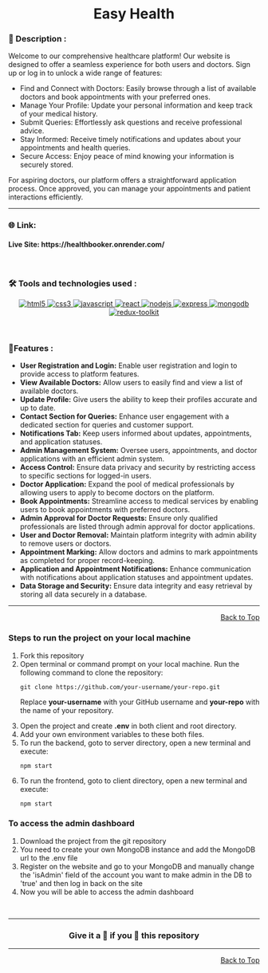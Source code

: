 <div id="top">
<h1 align="center">Easy Health</h1>

<h3>📝 Description :</h3> 
Welcome to our comprehensive healthcare platform! Our website is designed to offer a seamless experience for both users and doctors. Sign up or log in to unlock a wide range of features:

<ul>
  <li> 
    Find and Connect with Doctors: Easily browse through a list of available doctors and book appointments with your preferred ones.
  </li>
  <li> 
    Manage Your Profile: Update your personal information and keep track of your medical history.
  </li>
  <li> 
    Submit Queries: Effortlessly ask questions and receive professional advice.
  </li>
  <li> 
    Stay Informed: Receive timely notifications and updates about your appointments and health queries.
  </li>
  <li> 
    Secure Access: Enjoy peace of mind knowing your information is securely stored.
  </li>
</ul>
For aspiring doctors, our platform offers a straightforward application process. Once approved, you can manage your appointments and patient interactions efficiently.
<br/>

---

### 🌐 Link:

<h4> Live Site: https://healthbooker.onrender.com/ </h4>

<br>

### 🛠️ Tools and technologies used :

<div align=center>

<a href="https://www.w3.org/html/" target="_blank" rel="noreferrer"> <img src="https://img.shields.io/badge/HTML5-E34F26?style=for-the-badge&logo=html5&logoColor=white" alt="html5"/> </a>
<a href="https://www.w3schools.com/css/" target="_blank" rel="noreferrer"> <img src="https://img.shields.io/badge/CSS3-1572B6?style=for-the-badge&logo=css3&logoColor=white" alt="css3" /> </a>
<a href="https://developer.mozilla.org/en-US/docs/Web/JavaScript" target="_blank" rel="noreferrer"> <img src="https://img.shields.io/badge/JavaScript-F7DF1E?style=for-the-badge&logo=javascript&logoColor=black" alt="javascript"/> </a>
<a href="https://reactjs.org/" target="_blank" rel="noreferrer"> <img src="https://img.shields.io/badge/React-20232A?style=for-the-badge&logo=react&logoColor=white&color=148dff" alt="react" /> </a>
<a href="https://nodejs.org" target="_blank" rel="noreferrer"> <img src="https://img.shields.io/badge/Node.js-8A2BE2?style=for-the-badge&logo=Node.js&color=b3ffb0" alt="nodejs" /> </a>
<a href="https://expressjs.com" target="_blank" rel="noreferrer"> <img src="https://img.shields.io/badge/Express.js-404D59?style=for-the-badge&color=008712" alt="express"/> </a>
<a href="https://www.mongodb.com/" target="_blank" rel="noreferrer"> <img src="https://img.shields.io/badge/MongoDB-4EA94B?style=for-the-badge&logo=mongodb&logoColor=white" alt="mongodb" /> </a>
<a href="https://redux-toolkit.js.org/" target="_blank" rel="noreferrer"> <img src="https://img.shields.io/badge/Redux-593D88?style=for-the-badge&logo=redux&logoColor=white" alt="redux-toolkit" /> </a>

</div>

<br>

### 📃Features :

<ul>
  <li><strong>User Registration and Login:</strong> Enable user registration and login to provide access to platform features.</li>
  <li><strong>View Available Doctors:</strong> Allow users to easily find and view a list of available doctors.</li>
  <li><strong>Update Profile:</strong> Give users the ability to keep their profiles accurate and up to date.</li>
  <li><strong>Contact Section for Queries:</strong> Enhance user engagement with a dedicated section for queries and customer support.</li>
  <li><strong>Notifications Tab:</strong> Keep users informed about updates, appointments, and application statuses.</li>
  <li><strong>Admin Management System:</strong> Oversee users, appointments, and doctor applications with an efficient admin system.</li>
  <li><strong>Access Control:</strong> Ensure data privacy and security by restricting access to specific sections for logged-in users.</li>
  <li><strong>Doctor Application:</strong> Expand the pool of medical professionals by allowing users to apply to become doctors on the platform.</li>
  <li><strong>Book Appointments:</strong> Streamline access to medical services by enabling users to book appointments with preferred doctors.</li>
  <li><strong>Admin Approval for Doctor Requests:</strong> Ensure only qualified professionals are listed through admin approval for doctor applications.</li>
  <li><strong>User and Doctor Removal:</strong> Maintain platform integrity with admin ability to remove users or doctors.</li>
  <li><strong>Appointment Marking:</strong> Allow doctors and admins to mark appointments as completed for proper record-keeping.</li>
  <li><strong>Application and Appointment Notifications:</strong> Enhance communication with notifications about application statuses and appointment updates.</li>
  <li><strong>Data Storage and Security:</strong> Ensure data integrity and easy retrieval by storing all data securely in a database.</li>
</ul>

<hr/>

<p align="right"><a href="#top">Back to Top</a></p>

### Steps to run the project on your local machine

<ol>
<li>Fork this repository</li>
<li>Open terminal or command prompt on your local machine. Run the following command to clone the repository:</li>

```
git clone https://github.com/your-username/your-repo.git
```

Replace **your-username** with your GitHub username and **your-repo** with the name of your repository.

<li>Open the project and create <strong>.env</strong> in both client and root directory.</li>

<li>Add your own environment variables to these both files.</li>

<li>To run the backend, goto to server directory, open a new terminal and execute:</li>

```
npm start
```

<li>To run the frontend, goto to client directory, open a new terminal and execute: </li>

```
npm start
```

</ol>

### To access the admin dashboard

<ol>
<li>Download the project from the git repository</li>
<li>You need to create your own MongoDB instance and add the MongoDB url to the .env file</li>
<li>Register on the website and go to your MongoDB and manually change the 'isAdmin' field of the account you want to make admin in the DB to 'true' and then log in back on the site</li>
<li>Now you will be able to access the admin dashboard</li>
</ol>

<br />

---

<h3 align="center"> Give it a 🌟 if you 🧡 this repository </h3>

---

<p align="right"><a href="#top">Back to Top</a></p>

</div>
